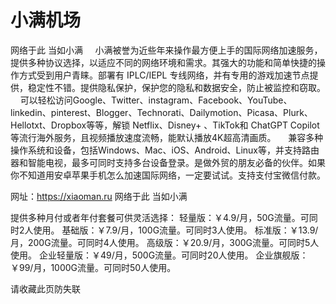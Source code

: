 # 小满机场
网络于此 当如小满
    小满被誉为近些年来操作最方便上手的国际网络加速服务，提供多种协议选择，以适应不同的网络环境和需求。其强大的功能和简单快捷的操作方式受到用户青睐。部署有 IPLC/IEPL 专线网络，并有专用的游戏加速节点提供，稳定性不错。提供隐私保护，保护您的隐私和数据安全，防止被监控和窃取。
    可以轻松访问Google、Twitter、instagram、Facebook、YouTube、linkedin、pinterest、Blogger、Technorati、Dailymotion、Picasa、Plurk、Hellotxt、Dropbox等等，解锁 Netflix、Disney+ 、TikTok和 ChatGPT Copilot等流行海外服务，且视频播放速度流畅，能默认播放4K超高清画质。
    兼容多种操作系统和设备，包括Windows、Mac、iOS、Android、Linux等，并支持路由器和智能电视，最多可同时支持多台设备登录。是做外贸的朋友必备的伙伴。如果你不知道用安卓苹果手机怎么加速国际网络，一定要试试。支持支付宝微信付款。


网址：https://xiaoman.ru
网络于此 当如小满

提供多种月付或者年付套餐可供灵活选择：
轻量版：￥4.9/月，50G流量。可同时2人使用。
基础版：￥7.9/月，100G流量。可同时3人使用。
标准版：￥13.9/月，200G流量。可同时4人使用。
高级版：￥20.9/月，300G流量。可同时5人使用。
企业轻量版：￥49/月，500G流量。可同时20人使用。
企业旗舰版：￥99/月，1000G流量。可同时50人使用。

请收藏此页防失联
